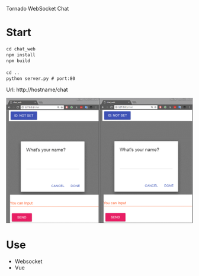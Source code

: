 Tornado WebSocket Chat

# Start
```shell
cd chat_web
npm install
npm build

cd ..
python server.py # port:80
```
Url: http://hostname/chat

![Demo](https://raw.githubusercontent.com/shiinaao/tornado-websocket-chat/master/images/demo.gif)

# Use
- Websocket
- Vue